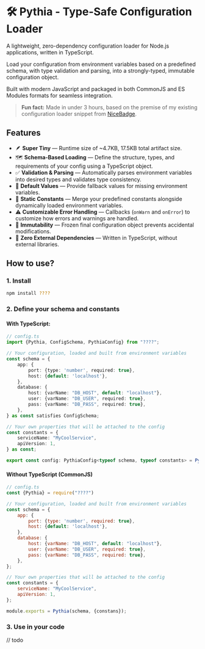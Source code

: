 # 🛠️ Pythia - Type-Safe Configuration Loader

A lightweight, zero-dependency configuration loader for Node.js applications, written in TypeScript.

Load your configuration from environment variables based on a predefined schema, with type validation and parsing, into a strongly-typed, immutable configuration object.

Built with modern JavaScript and packaged in both CommonJS and ES Modules formats for seamless integration.

> **Fun fact:** Made in under 3 hours, based on the premise of my existing configuration loader snippet from [NiceBadge](https://github.com/xwirkijowski/nicebadge).

## Features
- 🪶 **Super Tiny** — Runtime size of ~4.7KB, 17.5KB total artifact size.
- 🗺️ **Schema-Based Loading** — Define the structure, types, and requirements of your config using a TypeScript object.
- ✅ **Validation & Parsing** — Automatically parses environment variables into desired types and validates type consistency.
- 🔀️ **Default Values** — Provide fallback values for missing environment variables.
- 🤝 **Static Constants** — Merge your predefined constants alongside dynamically loaded environment variables.
- ⚠️ **Customizable Error Handling** — Callbacks (`onWarn` and `onError`) to customize how errors and warnings are handled.
- 🧊 **Immutability** — Frozen final configuration object prevents accidental modifications.
- 💎 **Zero External Dependencies** — Written in TypeScript, without external libraries.

## How to use?
### 1. Install
```bash
npm install ????
```
### 2. Define your schema and constants

#### With TypeScript:

```ts
// config.ts
import {Pythia, ConfigSchema, PythiaConfig} from "????";

// Your configuration, loaded and built from environment variables
const schema = {
	app: {
		port: {type: 'number', required: true},
		host: {default: 'localhost'},
	},
	database: {
		host: {varName: "DB_HOST", default: "localhost"},
		user: {varName: "DB_USER", required: true},
		pass: {varName: "DB_PASS", required: true},
	},
} as const satisfies ConfigSchema;

// Your own properties that will be attached to the config
const constants = {
	serviceName: "MyCoolService",
	apiVersion: 1,
} as const;

export const config: PythiaConfig<typeof schema, typeof constants> = Pythia(schema, {constants});
```

#### Without TypeScript (CommonJS)
```js
// config.ts
const {Pythia} = require("????")

// Your configuration, loaded and built from environment variables
const schema = {
	app: {
		port: {type: 'number', required: true},
		host: {default: 'localhost'},
	},
	database: {
		host: {varName: "DB_HOST", default: "localhost"},
		user: {varName: "DB_USER", required: true},
		pass: {varName: "DB_PASS", required: true},
    },
};

// Your own properties that will be attached to the config
const constants = {
    serviceName: "MyCoolService",
    apiVersion: 1,
};

module.exports = Pythia(schema, {constans});
```

### 3. Use in your code

// todo